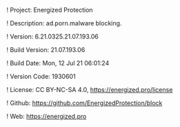 ! Project: Energized Protection

! Description: ad.porn.malware blocking.

! Version: 6.21.0325.21.07.193.06

! Build Version: 21.07.193.06

! Build Date: Mon, 12 Jul 21 06:01:24

! Version Code: 1930601

! License: CC BY-NC-SA 4.0, https://energized.pro/license

! Github: https://github.com/EnergizedProtection/block

! Web: https://energized.pro

